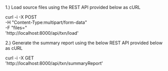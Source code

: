 1.) Load source files using the REST API provided below as cURL

curl -i -X POST \
   -H "Content-Type:multipart/form-data" \
   -F "files=" \
   'http://localhost:8000/api/txn/load'

2.) Generate the summary report using the below REST API provided below as cURL

curl -i -X GET \
 'http://localhost:8000/api/txn/summaryReport'
